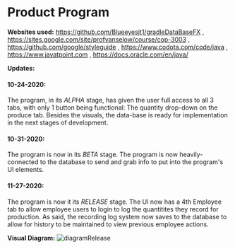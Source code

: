 # Product Program

<b>Websites used:</b>
    https://github.com/Blueeyesjt1/gradleDataBaseFX ,
    https://sites.google.com/site/profvanselow/course/cop-3003 ,
    https://github.com/google/styleguide ,
    https://www.codota.com/code/java ,
    https://www.javatpoint.com ,
    https://docs.oracle.com/en/java/

<b>Updates:</b>

#### 10-24-2020:
 The program, in its _ALPHA_ stage, has given the user full access to all 3 tabs, with only 1 button being functional: The quantity drop-down on the produce tab. Besides the visuals, the data-base is ready for implementation in the next stages of development.
  
#### 10-31-2020: 
  The program is now in its _BETA_ stage. The program is now heavily-connected to the database to send and grab info to put into the program's UI elements.
 
#### 11-27-2020: 
  The program is now it its _RELEASE_ stage. The UI now has a 4th Employee tab to allow employee users to login to log the quantitites they record for production. As said, the recording log system now saves to the database to allow for history to be maintained to view previous employee actions.
  
<b>Visual Diagram:</b>
  ![diagramRelease](https://user-images.githubusercontent.com/59098194/100917276-eb2fee80-34a4-11eb-83eb-bf2f6de57594.png)
